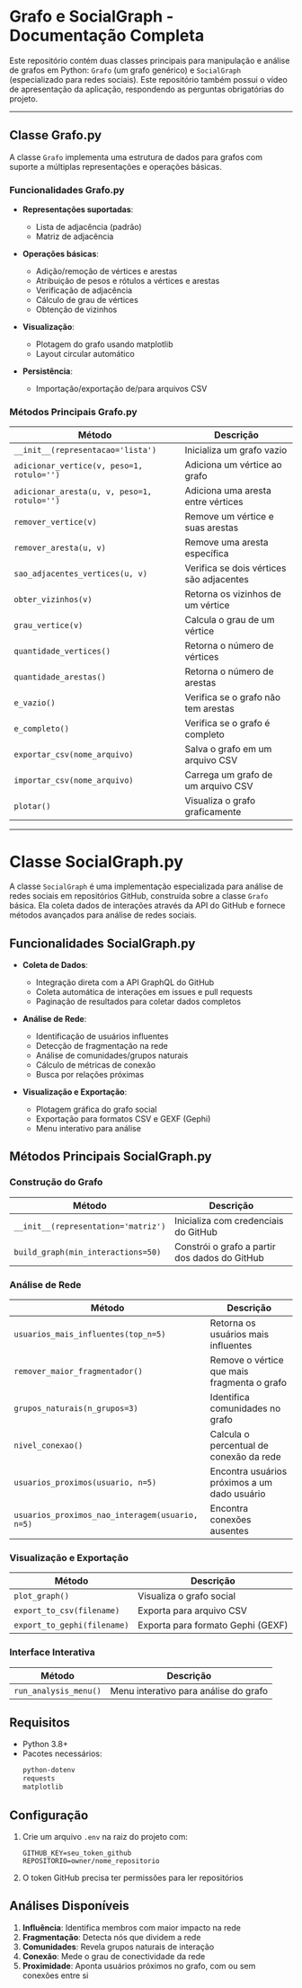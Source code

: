 # Grafo e SocialGraph - Documentação Completa

Este repositório contém duas classes principais para manipulação e análise de grafos em Python: `Grafo` (um grafo genérico) e `SocialGraph` (especializado para redes sociais).
Este repositório também possui o vídeo de apresentação da aplicação, respondendo as perguntas obrigatórias do projeto.

---

## Classe Grafo.py

A classe `Grafo` implementa uma estrutura de dados para grafos com suporte a múltiplas representações e operações básicas.

### Funcionalidades Grafo.py

- **Representações suportadas**:
  - Lista de adjacência (padrão)
  - Matriz de adjacência

- **Operações básicas**:
  - Adição/remoção de vértices e arestas
  - Atribuição de pesos e rótulos a vértices e arestas
  - Verificação de adjacência
  - Cálculo de grau de vértices
  - Obtenção de vizinhos

- **Visualização**:
  - Plotagem do grafo usando matplotlib
  - Layout circular automático

- **Persistência**:
  - Importação/exportação de/para arquivos CSV

### Métodos Principais Grafo.py

| Método | Descrição |
|--------|-----------|
| `__init__(representacao='lista')` | Inicializa um grafo vazio |
| `adicionar_vertice(v, peso=1, rotulo='')` | Adiciona um vértice ao grafo |
| `adicionar_aresta(u, v, peso=1, rotulo='')` | Adiciona uma aresta entre vértices |
| `remover_vertice(v)` | Remove um vértice e suas arestas |
| `remover_aresta(u, v)` | Remove uma aresta específica |
| `sao_adjacentes_vertices(u, v)` | Verifica se dois vértices são adjacentes |
| `obter_vizinhos(v)` | Retorna os vizinhos de um vértice |
| `grau_vertice(v)` | Calcula o grau de um vértice |
| `quantidade_vertices()` | Retorna o número de vértices |
| `quantidade_arestas()` | Retorna o número de arestas |
| `e_vazio()` | Verifica se o grafo não tem arestas |
| `e_completo()` | Verifica se o grafo é completo |
| `exportar_csv(nome_arquivo)` | Salva o grafo em um arquivo CSV |
| `importar_csv(nome_arquivo)` | Carrega um grafo de um arquivo CSV |
| `plotar()` | Visualiza o grafo graficamente |


---

# Classe SocialGraph.py

A classe `SocialGraph` é uma implementação especializada para análise de redes sociais em repositórios GitHub, construída sobre a classe `Grafo` básica. Ela coleta dados de interações através da API do GitHub e fornece métodos avançados para análise de redes sociais.

## Funcionalidades SocialGraph.py
- **Coleta de Dados**:
  - Integração direta com a API GraphQL do GitHub
  - Coleta automática de interações em issues e pull requests
  - Paginação de resultados para coletar dados completos

- **Análise de Rede**:
  - Identificação de usuários influentes
  - Detecção de fragmentação na rede
  - Análise de comunidades/grupos naturais
  - Cálculo de métricas de conexão
  - Busca por relações próximas

- **Visualização e Exportação**:
  - Plotagem gráfica do grafo social
  - Exportação para formatos CSV e GEXF (Gephi)
  - Menu interativo para análise


## Métodos Principais SocialGraph.py

### Construção do Grafo

| Método | Descrição |
|--------|-----------|
| `__init__(representation='matriz')` | Inicializa com credenciais do GitHub |
| `build_graph(min_interactions=50)` | Constrói o grafo a partir dos dados do GitHub |

### Análise de Rede

| Método | Descrição |
|--------|-----------|
| `usuarios_mais_influentes(top_n=5)` | Retorna os usuários mais influentes |
| `remover_maior_fragmentador()` | Remove o vértice que mais fragmenta o grafo |
| `grupos_naturais(n_grupos=3)` | Identifica comunidades no grafo |
| `nivel_conexao()` | Calcula o percentual de conexão da rede |
| `usuarios_proximos(usuario, n=5)` | Encontra usuários próximos a um dado usuário |
| `usuarios_proximos_nao_interagem(usuario, n=5)` | Encontra conexões ausentes |

### Visualização e Exportação

| Método | Descrição |
|--------|-----------|
| `plot_graph()` | Visualiza o grafo social |
| `export_to_csv(filename)` | Exporta para arquivo CSV |
| `export_to_gephi(filename)` | Exporta para formato Gephi (GEXF) |

### Interface Interativa

| Método | Descrição |
|--------|-----------|
| `run_analysis_menu()` | Menu interativo para análise do grafo |

## Requisitos

- Python 3.8+
- Pacotes necessários:
  ```bash
  python-dotenv
  requests
  matplotlib
  ```

## Configuração

1. Crie um arquivo `.env` na raiz do projeto com:
   ```
   GITHUB_KEY=seu_token_github
   REPOSITORIO=owner/nome_repositorio
   ```
2. O token GitHub precisa ter permissões para ler repositórios

## Análises Disponíveis

1. **Influência**: Identifica membros com maior impacto na rede
2. **Fragmentação**: Detecta nós que dividem a rede
3. **Comunidades**: Revela grupos naturais de interação
4. **Conexão**: Mede o grau de conectividade da rede
5. **Proximidade**: Aponta usuários próximos no grafo, com ou sem conexões entre si



